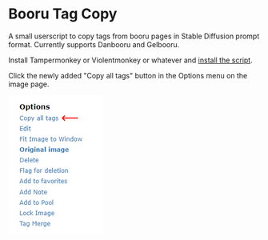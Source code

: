 # Booru Tag Copy
A small userscript to copy tags from booru pages in Stable Diffusion prompt format.
Currently supports Danbooru and Gelbooru.

Install Tampermonkey or Violentmonkey or whatever and [install the script](https://raw.githubusercontent.com/FrobtheBuilder/booru-tag-copy/main/booru-tag-copy.user.js).

Click the newly added "Copy all tags" button in the Options menu on the image page.

![Screenshot](shot.png)
